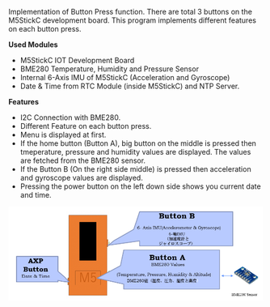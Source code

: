 Implementation of Button Press function. There are total 3 buttons on the M5StickC development board. This program implements different features on each button press.

**Used Modules**
- M5StickC IOT Development Board
- BME280 Temperature, Humidity and Pressure Sensor
- Internal 6-Axis IMU of M5StickC (Acceleration and Gyroscope)
- Date & Time from RTC Module (inside M5StickC) and NTP Server.

**Features**
- I2C Connection with BME280.
- Different Feature on each button press.
- Menu is displayed at first.
- If the home button (Button A), big button on the middle is pressed then tmeperature, pressure and humidity values are displayed. The values are fetched from the BME280 sensor.
- If the Button B (On the right side middle) is pressed then acceleration and gyroscope values are displayed.
- Pressing the power button on the left down side shows you current date and time.


![Screenshot](M5StickC_Multiple_Features_Using_ButtonClass.PNG)
